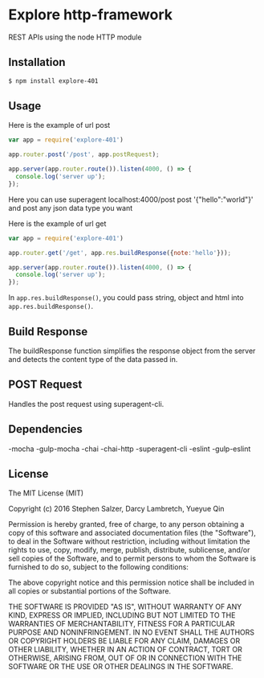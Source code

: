 # Explore http-framework
 REST APIs using the node HTTP module

## Installation

 ```bash
 $ npm install explore-401
 ```

## Usage

Here is the example of url post

```js
var app = require('explore-401')

app.router.post('/post', app.postRequest);

app.server(app.router.route()).listen(4000, () => {
  console.log('server up');
});
```
Here you can use superagent localhost:4000/post post '{"hello":"world"}' and post any json data type you want

Here is the example of url get

```js
var app = require('explore-401')

app.router.get('/get', app.res.buildResponse({note:'hello'}));

app.server(app.router.route()).listen(4000, () => {
  console.log('server up');
});
```
In `app.res.buildResponse()`, you could pass string, object and html into `app.res.buildResponse()`.

## Build Response
The buildResponse function simplifies the response object from the server and detects the content type of the data passed in.

## POST Request
Handles the post request using superagent-cli.

## Dependencies
-mocha
-gulp-mocha
-chai
-chai-http
-superagent-cli
-eslint
-gulp-eslint

## License
The MIT License (MIT)

Copyright (c) 2016 Stephen Salzer, Darcy Lambretch, Yueyue Qin

Permission is hereby granted, free of charge, to any person obtaining a copy
of this software and associated documentation files (the "Software"), to deal
in the Software without restriction, including without limitation the rights
to use, copy, modify, merge, publish, distribute, sublicense, and/or sell
copies of the Software, and to permit persons to whom the Software is
furnished to do so, subject to the following conditions:

The above copyright notice and this permission notice shall be included in all
copies or substantial portions of the Software.

THE SOFTWARE IS PROVIDED "AS IS", WITHOUT WARRANTY OF ANY KIND, EXPRESS OR
IMPLIED, INCLUDING BUT NOT LIMITED TO THE WARRANTIES OF MERCHANTABILITY,
FITNESS FOR A PARTICULAR PURPOSE AND NONINFRINGEMENT. IN NO EVENT SHALL THE
AUTHORS OR COPYRIGHT HOLDERS BE LIABLE FOR ANY CLAIM, DAMAGES OR OTHER
LIABILITY, WHETHER IN AN ACTION OF CONTRACT, TORT OR OTHERWISE, ARISING FROM,
OUT OF OR IN CONNECTION WITH THE SOFTWARE OR THE USE OR OTHER DEALINGS IN THE
SOFTWARE.
